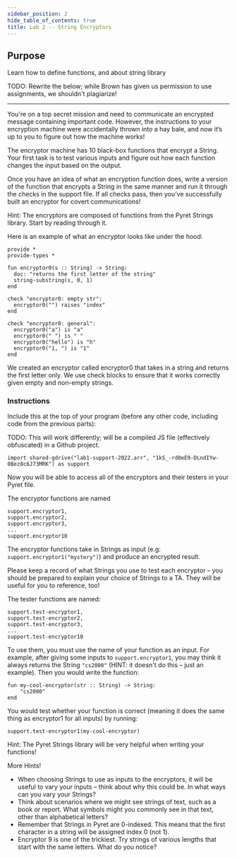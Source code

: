 ```yaml
---
sidebar_position: 2
hide_table_of_contents: true
title: Lab 2 -- String Encryptors
---
```


## Purpose

Learn how to define functions, and about string library

TODO: Rewrite the below; while Brown has given us permission to use assignments,
we shouldn't plagiarize!

------

You're on a top secret mission and need to communicate an encrypted message containing important code. However, the instructions to your encryption machine were accidentally thrown into a hay bale, and now it’s up to you to figure out how the machine works!

The encryptor machine has 10 black-box functions that encrypt a String. Your first task is to test various inputs and figure out how each function changes the input based on the output.

Once you have an idea of what an encryption function does, write a version of the function that encrypts a String in the same manner and run it through the checks in the support file. If all checks pass, then you’ve successfully built an encryptor for covert communications!

Hint: The encryptors are composed of functions from the Pyret Strings library. Start by reading through it.

Here is an example of what an encryptor looks like under the hood:

```
provide *
provide-types * 

fun encryptor0(s :: String) -> String:
  doc: "returns the first letter of the string" 
  string-substring(s, 0, 1)
end

check "encryptor0: empty str":
  encryptor0("") raises "index"
end

check "encryptor0: general":
  encryptor0("a") is "a"
  encryptor0(" ") is " "
  encryptor0("hello") is "h"
  encryptor0("1, ") is "1"
end
```

We created an encryptor called encryptor0 that takes in a string and returns the first letter only. We use check blocks to ensure that it works correctly given empty and non-empty strings.

### Instructions

Include this at the top of your program (before any other code, including code from the previous parts):

TODO: This will work differently; will be a compiled JS file (effectively obfuscated) in a Github project.
```
import shared-gdrive("lab1-support-2022.arr", "1kS_-rd0eE9-DLndIYw-0Bez8c6J73MRK") as support
```

Now you will be able to access all of the encryptors and their testers in your Pyret file.

The encryptor functions are named

```
support.encryptor1,
support.encryptor2,
support.encryptor3,
...
support.encryptor10
```

The encryptor functions take in Strings as input (e.g: `support.encryptor1("mystery")`) and produce an encrypted result.

Please keep a record of what Strings you use to test each encryptor – you should be prepared to explain your choice of Strings to a TA. They will be useful for you to reference, too!

The tester functions are named:

```
support.test-encryptor1,
support.test-encryptor2,
support.test-encryptor3,
...
support.test-encryptor10
```

To use them, you must use the name of your function as an input. For example, after giving some inputs to `support.encryptor1`, you may think it always returns the String `"cs2000"` (HINT: it doesn't do this – just an example). Then you would write the function:

```
fun my-cool-encryptor(str :: String) -> String:
    "cs2000"
end
```

You would test whether your function is correct (meaning it does the same thing as encryptor1 for all inputs) by running:

```
support.test-encryptor1(my-cool-encryptor)
```

Hint: The Pyret Strings library will be very helpful when writing your functions!

More Hints!

- When choosing Strings to use as inputs to the encryptors, it will be useful to vary your inputs – think about why this could be. In what ways can you vary your Strings?
- Think about scenarios where we might see strings of text, such as a book or report. What symbols might you commonly see in that text, other than alphabetical letters?
- Remember that Strings in Pyret are 0-indexed. This means that the first character in a string will be assigned index 0 (not 1).
- Encryptor 9 is one of the trickiest. Try strings of various lengths that start with the same letters. What do you notice?
